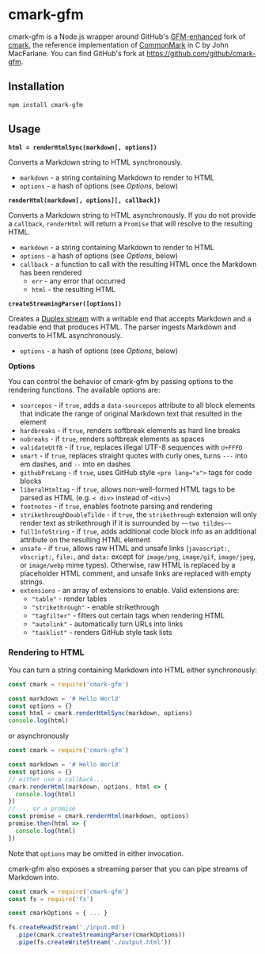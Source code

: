 # cmark-gfm

cmark-gfm is a Node.js wrapper around GitHub's [GFM-enhanced](https://github.github.com/gfm/) fork of [cmark](https://github.com/github/cmark-gfm), the reference implementation of [CommonMark](http://commonmark.org/) in C by John MacFarlane. You can find GitHub's fork at https://github.com/github/cmark-gfm.

## Installation

```
npm install cmark-gfm
```

## Usage

**`html = renderHtmlSync(markdown[, options])`**

Converts a Markdown string to HTML synchronously.

  * `markdown` - a string containing Markdown to render to HTML
  * `options` - a hash of options (see *Options*, below)

**`renderHtml(markdown[, options][, callback])`**

Converts a Markdown string to HTML asynchronously. If you do not provide a `callback`, `renderHtml` will return a `Promise` that will resolve to the resulting HTML.

  * `markdown` - a string containing Markdown to render to HTML
  * `options` - a hash of options (see *Options*, below)
  * `callback` - a function to call with the resulting HTML once the Markdown has been rendered
    * `err` - any error that occurred
    * `html` - the resulting HTML

**`createStreamingParser([options])`**

Creates a [Duplex stream](https://nodejs.org/api/stream.html#stream_class_stream_duplex) with a writable end that accepts Markdown and a readable end that produces HTML. The parser ingests Markdown and converts to HTML asynchronously.

  * `options` - a hash of options (see *Options*, below)

**Options**

You can control the behavior of cmark-gfm by passing options to the rendering functions. The available options are:

  * `sourcepos` - if `true`, adds a `data-sourcepos` attribute to all block elements that indicate the range of original Markdown text that resulted in the element
  * `hardbreaks` - if `true`, renders softbreak elements as hard line breaks
  * `nobreaks` - if `true`, renders softbreak elements as spaces
  * `validateUtf8` - if `true`, replaces illegal UTF-8 sequences with `U+FFFD`
  * `smart` - if `true`, replaces straight quotes with curly ones, turns `---` into em dashes, and `--` into en dashes
  * `githubPreLang` - if `true`, uses GitHub style `<pre lang="x">` tags for code blocks
  * `liberalHtmltag` - if `true`, allows non-well-formed HTML tags to be parsed as HTML (e.g. `< div>` instead of `<div>`)
  * `footnotes` - if `true`, enables footnote parsing and rendering
  * `strikethroughDoubleTilde` - if `true`, the `strikethrough` extension will only render text as strikethrough if it is surrounded by `~~two tildes~~`
  * `fullInfoString` - if `true`, adds additional code block info as an additional attribute on the resulting HTML element
  * `unsafe` - if `true`, allows raw HTML and unsafe links (`javascript:`, `vbscript:`, `file:`, and `data:` except for `image/png`, `image/gif`, `image/jpeg`, or `image/webp` mime types). Otherwise, raw HTML is replaced by a placeholder HTML comment, and unsafe links are replaced with empty strings.
  * `extensions` - an array of extensions to enable. Valid extensions are:
    * `"table"` - render tables
    * `"strikethrough"` - enable strikethrough
    * `"tagfilter"` - filters out certain tags when rendering HTML
    * `"autolink"` - automatically turn URLs into links
    * `"tasklist"` - renders GitHub style task lists

### Rendering to HTML

You can turn a string containing Markdown into HTML either synchronously:

```javascript
const cmark = require('cmark-gfm')

const markdown = '# Hello World'
const options = {}
const html = cmark.renderHtmlSync(markdown, options)
console.log(html)
```

or asynchronously

```javascript
const cmark = require('cmark-gfm')

const markdown = '# Hello World'
const options = {}
// either use a callback...
cmark.renderHtml(markdown, options, html => {
  console.log(html)
})
// ... or a promise
const promise = cmark.renderHtml(markdown, options)
promise.then(html => {
  console.log(html)
})
```

Note that `options` may be omitted in either invocation.

cmark-gfm also exposes a streaming parser that you can pipe streams of Markdown into.

```javascript
const cmark = require('cmark-gfm')
const fs = require('fs')

const cmarkOptions = { ... }

fs.createReadStream('./input.md')
  .pipe(cmark.createStreamingParser(cmarkOptions))
  .pipe(fs.createWriteStream('./output.html'))
```
